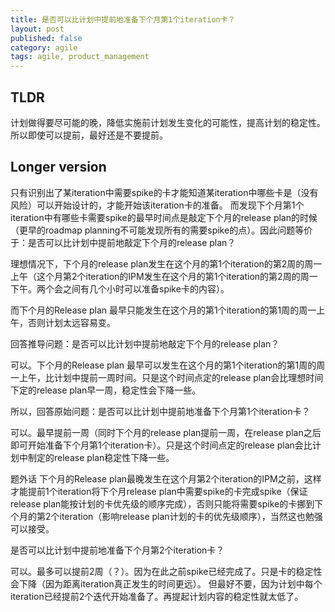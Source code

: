 ```yaml
---
title: 是否可以比计划中提前地准备下个月第1个iteration卡？
layout: post
published: false
category: agile
tags: agile, product_management
---
```


## TLDR 
计划做得要尽可能的晚，降低实施前计划发生变化的可能性，提高计划的稳定性。所以即使可以提前，最好还是不要提前。

## Longer version 

只有识别出了某iteration中需要spike的卡才能知道某iteration中哪些卡是（没有风险）可以开始设计的，才能开始该iteration卡的准备。
而发现下个月第1个iteration中有哪些卡需要spike的最早时间点是敲定下个月的release plan的时候（更早的roadmap planning不可能发现所有的需要spike的点）。因此问题等价于：是否可以比计划中提前地敲定下个月的release plan？

理想情况下，下个月的release plan发生在这个月的第1个iteration的第2周的周一上午（这个月第2个iteration的IPM发生在这个月的第1个iteration的第2周的周一下午。两个会之间有几个小时可以准备spike卡的内容）。

而下个月的Release plan 最早只能发生在这个月的第1个iteration的第1周的周一上午，否则计划太远容易变。

回答推导问题：是否可以比计划中提前地敲定下个月的release plan？

可以。下个月的Release plan 最早可以发生在这个月的第1个iteration的第1周的周一上午，比计划中提前一周时间。只是这个时间点定的release plan会比理想时间下定的release plan早一周，稳定性会下降一些。

所以，回答原始问题：是否可以比计划中提前地准备下个月第1个iteration卡？

可以。最早提前一周（同时下个月的release plan提前一周，在release plan之后即可开始准备下个月第1个iteration卡）。只是这个时间点定的release plan会比计划中制定的release plan稳定性下降一些。


题外话
下个月的Release plan最晚发生在这个月第2个iteration的IPM之前，这样才能提前1个iteration将下个月release plan中需要spike的卡完成spike（保证release plan能按计划的卡优先级的顺序完成），否则只能将需要spike的卡挪到下个月的第2个iteration（影响release plan计划的卡的优先级顺序），当然这也勉强可以接受。



是否可以比计划中提前地准备下个月第2个iteration卡？

可以。最多可以提前2周（？）。因为在此之前spike已经完成了。只是卡的稳定性会下降（因为距离iteration真正发生的时间更远）。
但最好不要，因为计划中每个iteration已经提前2个迭代开始准备了。再提起计划内容的稳定性就太低了。